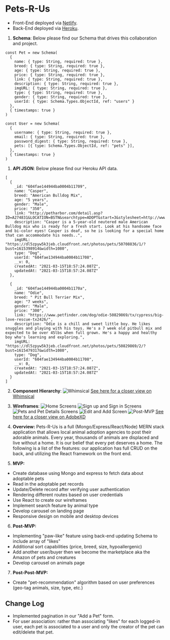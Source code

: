 # Pets-R-Us

- Front-End deployed via [Netlify](https://pets-r-us.netlify.app/).
- Back-End deployed via [Heroku](https://pets-r-us.herokuapp.com/api/pets).

1. **Schema**: Below please find our Schema that drives this collaboration and project.

```
const Pet = new Schema(
  {
    name: { type: String, required: true },
    breed: { type: String, required: true },
    age: { type: String, required: true },
    price: { type: String, required: true },
    link: { type: String, required: true },
    description: { type: String, required: true },
    imgURL: { type: String, required: true },
    type: { type: String, required: true },
    gender: { type: String, required: true },
    userId: { type: Schema.Types.ObjectId, ref: "users" }
  },
  { timestamps: true }
)

const User = new Schema(
  {
    username: { type: String, required: true },
    email: { type: String, required: true },
    password_digest: { type: String, required: true },
    pets: [{ type: Schema.Types.ObjectId, ref: "pets" }],
  },
  { timestamps: true }
)
```

1. **API JSON**: Below please find our Heroku API data.

```
[
  {
    _id: "604fae144944ba0004b11709",
    name: "Casper",
    breed: "American Bulldog Mix",
    age: "5 years",
    gender: "Male",
    price: "350",
    link: "http://petharbor.com/detail.asp?ID=A274831&LOCATION=BSTN&searchtype=ADOPT&start=3&stylesheet=http://www.arlboston.dbrowne.net/default1.css&friends=1&samaritans=1&nosuccess=0&rows=10&imght=160&imgres=thumb&tWidth=200&view=sysadm.v_bstn&fontface=arial&fontsize=10&zip=02116&miles=100&shelterlist=%27BSTN%27,%27BSTN1%27,%27BSTN3%27&atype=&where=type_DOG",
    description: "Casper is a 5-year-old neutered male American Bulldog mix who is ready for a fresh start. Look at his handsome face and bi-color eyes! Casper is deaf, so he is looking for a special home that can accommodate his needs..",
    imgURL: "https://dl5zpyw5k3jeb.cloudfront.net/photos/pets/50708836/1/?bust=1615398914&width=1080",
    type: "Dog",
    userId: "604fae134944ba0004b11708",
    __v: 0,
    createdAt: "2021-03-15T18:57:24.087Z",
    updatedAt: "2021-03-15T18:57:24.087Z"
  },

  {
    _id: "604fae144944ba0004b1170a",
    name: "Odie",
    breed: " Pit Bull Terrier Mix",
    age: "7 weeks",
    gender: "Male",
    price: "300",
    link: "https://www.petfinder.com/dog/odie-50829869/tx/cypress/big-love-rescue-tx2426/",
    description: "Odie is a chill and sweet little boy. He likes snuggles and playing with his toys. He's a 7 week old pitbull mix and expected to be over 45lbs when full grown. He's a happy and healthy boy who's learning and exploring.",
    imgURL: "https://dl5zpyw5k3jeb.cloudfront.net/photos/pets/50829869/2/?bust=1615479317&width=1080",
    type: "Dog",
    userId: "604fae134944ba0004b11708",
    __v: 0,
    createdAt: "2021-03-15T18:57:24.087Z",
    updatedAt: "2021-03-15T18:57:24.087Z"
  }
]

```







2.  **Component Hierarchy**:
![Whimsical](https://i.imgur.com/cF0CdnT.png)
[See here for a closer view on Whimsical](https://whimsical.com/pets-r-us-BYYb4aEnZ6ZQp5euw1pyeM)



3.  **Wireframes**:
![Home Screens](https://i.imgur.com/OYqfzry.png)
![Sign up and Sign in Screens](https://i.imgur.com/POd6AuQ.png)
![Pets and Pet Details Screens](https://i.imgur.com/TsYshOU.png)
![Edit and Add Screen](https://i.imgur.com/sgR0gPv.png)
![Post-MVP](https://i.imgur.com/XFMx2vW.png)
[See here for a closer view on AdobeXD](https://xd.adobe.com/view/4820e06a-5260-47cc-be25-641dc826cec1-1d73/)


4. **Overview:** Pets-R-Us is a full (Mongo/Express/React/Node) MERN stack application that allows local animal adoption agencies to post their adorable animals. Every year, thousands of animals are displaced and live without a home. It is our belief that every pet deserves a home. The following is a list of the features: our application has full CRUD on the back, and utilizing the React framework on the front end.

5. **MVP:** 

- Create database using Mongo and express to fetch data about adoptable pets
- Read in the adoptable pet records
- Update/Delete record after verifying user authentication
- Rendering different routes based on user credentials
- Use React to create our wireframes
- Implement search feature by animal type
- Develop carousel on landing page
- Responsive design on mobile and desktop devices

6. **Post-MVP:**

- Implementing "paw-like" feature using back-end updating Schema to include array of "likes"
- Additional sort capabilities (price, breed, size, hypoallergenic)
- Add another user/buyer then we become the marketplace aka the Amazon of pets and creatures
- Develop carousel on animals page

7. **Post-Post-MVP:**

- Create "pet-recommendation" algorithm based on user preferences (geo-tag animals, size, type, etc.)

## Change Log
- Implemented pagination in our "Add a Pet" form.
- For user association: rather than associating "likes" for each logged-in user, each pet is associated to a user and only the creator of the pet can edit/delete that pet.